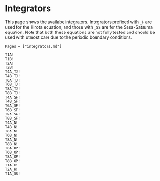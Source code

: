 # Integrators
This page shows the availabe integrators. Integrators prefixed with `_H` are used for the Hirota equation, and those with `_SS` are for the Sasa-Satsuma equation. Note that both these equations are not fully tested and should be used with utmost care due to the periodic boundary conditions.

```@index
Pages = ["integrators.md"]
```

```@docs
T1A!
T1B!
T2A!
T2B!
T4A_TJ!
T4B_TJ!
T6A_TJ!
T6B_TJ!
T8A_TJ!
T8B_TJ!
T4A_SF!
T4B_SF!
T6A_SF!
T6B_SF!
T8A_SF!
T8B_SF!
T4A_N!
T4B_N!
T6A_N!
T6B_N!
T8A_N!
T8B_N!
T6A_OP!
T6B_OP!
T8A_OP!
T8B_OP!
T1A_H!
T2A_H!
T1A_SS!
```